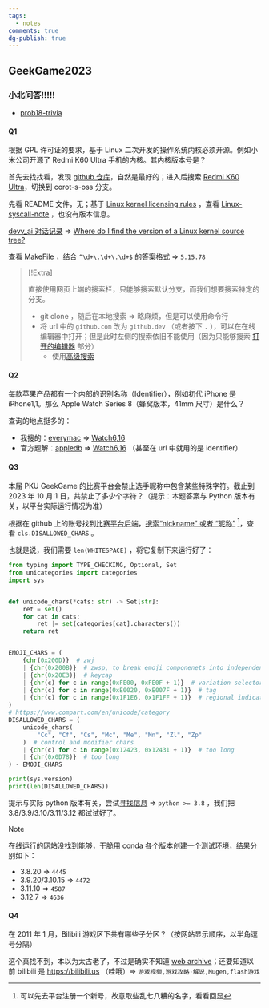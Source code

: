 ```yaml
---
tags:
  - notes
comments: true
dg-publish: true
---
```


## GeekGame2023

### 小北问答!!!!!

- [prob18-trivia](https://github.com/PKU-GeekGame/geekgame-3rd/tree/master/official_writeup/prob18-trivia)

#### Q1

根据 GPL 许可证的要求，基于 Linux 二次开发的操作系统内核必须开源。例如小米公司开源了 Redmi K60 Ultra 手机的内核。其内核版本号是？

首先去找找看，发现 [github 仓库](attachments/osint.png)，自然是最好的；进入后搜索 [Redmi K60 Ultra](attachments/osint-1.png)，切换到 corot-s-oss 分支。

先看 README 文件，无；基于 [Linux kernel licensing rules](https://www.kernel.org/doc/html/v4.18/process/license-rules.html#:~:text=with%20an%20explicit%20syscall%20exception%20described%20in%20LICENSES/exceptions/Linux%2Dsyscall%2Dnote%2C%20as%20described%20in%20the%20COPYING%20file.) ，查看 [Linux-syscall-note](https://github.com/MiCode/Xiaomi_Kernel_OpenSource/blob/corot-t-oss/LICENSES/exceptions/Linux-syscall-note) ，也没有版本信息。

[devv_ai 对话记录](https://devv.ai/search?threadId=e0tg4uzc75kw) => [Where do I find the version of a Linux kernel source tree?](https://stackoverflow.com/questions/12151694/where-do-i-find-the-version-of-a-linux-kernel-source-tree)

查看 [MakeFile](https://github.com/MiCode/Xiaomi_Kernel_OpenSource/blob/corot-t-oss/Makefile) ，结合 `^\d+\.\d+\.\d+$` 的答案格式 => `5.15.78`

> [!Extra]
>
> 直接使用网页上端的搜索栏，只能够搜索默认分支，而我们想要搜索特定的分支。
> 
> - git clone ，随后在本地搜索 => 略麻烦，但是可以使用命令行
> - 将 url 中的 `github.com` 改为 `github.dev` （或者按下 `.` ），可以在在线编辑器中打开；但是此时左侧的搜索依旧不能使用（因为只能够搜索 [打开的编辑器](attachments/osint-2.png) 部分）
>     - 使用[高级搜索](attachments/osint-3.png)

#### Q2

每款苹果产品都有一个内部的识别名称（Identifier），例如初代 iPhone 是 iPhone1,1。那么 Apple Watch Series 8（蜂窝版本，41mm 尺寸）是什么？

查询的地点挺多的：

- 我搜的：[everymac](https://everymac.com/systems/apple/index-apple-specs-applespec.html) => [Watch6,16](https://everymac.com/systems/apple/apple-watch/specs/apple-watch-series-8-gps-cellular-41mm-us-canada-a2772.html#:~:text=mm%20%2D%20MNUX3LL/A*%20%2D-,Watch6%2C16,-%2D%20A2772*)
- 官方题解：[appledb](https://appledb.dev/) => [Watch6,16](https://appledb.dev/device/identifier/Watch6,16.html) （甚至在 url 中就用的是 identifier）

#### Q3

本届 PKU GeekGame 的比赛平台会禁止选手昵称中包含某些特殊字符。截止到 2023 年 10 月 1 日，共禁止了多少个字符？（提示：本题答案与 Python 版本有关，以平台实际运行情况为准）

根据在 github 上的账号找到[比赛平台后端](https://github.dev/PKU-GeekGame/gs-backend)，[搜索“nickname” 或者 “昵称”](attachments/osint-4.png) [^1]，查看 `cls.DISALLOWED_CHARS` 。

[^1]: 可以先去平台注册一个新号，故意取些乱七八糟的名字，看看回显

也就是说，我们需要 `len(WHITESPACE)` ，将它复制下来运行好了：

```python title="test.py"
from typing import TYPE_CHECKING, Optional, Set
from unicategories import categories
import sys


def unicode_chars(*cats: str) -> Set[str]:
    ret = set()
    for cat in cats:
        ret |= set(categories[cat].characters())
    return ret


EMOJI_CHARS = (
    {chr(0x200D)}  # zwj
    | {chr(0x200B)}  # zwsp, to break emoji componenets into independent chars
    | {chr(0x20E3)}  # keycap
    | {chr(c) for c in range(0xFE00, 0xFE0F + 1)}  # variation selector
    | {chr(c) for c in range(0xE0020, 0xE007F + 1)}  # tag
    | {chr(c) for c in range(0x1F1E6, 0x1F1FF + 1)}  # regional indicator
)
# https://www.compart.com/en/unicode/category
DISALLOWED_CHARS = (
    unicode_chars(
        "Cc", "Cf", "Cs", "Mc", "Me", "Mn", "Zl", "Zp"
    )  # control and modifier chars
    | {chr(c) for c in range(0x12423, 0x12431 + 1)}  # too long
    | {chr(0x0D78)}  # too long
) - EMOJI_CHARS

print(sys.version)
print(len(DISALLOWED_CHARS))
```

提示与实际 python 版本有关，尝试[寻找信息](attachments/osint-5.png) => `python >= 3.8` ，我们把 3.8/3.9/3.10/3.11/3.12 都试试好了。

> [!NOTE]
>
> 在线运行的网站没找到能够，干脆用 conda 各个版本创建一个[测试环境](attachments/osint-6.png)，结果分别如下：
> 
> - 3.8.20 => `4445`
> - 3.9.20/3.10.15 => `4472`
> - 3.11.10 => `4587`
> - 3.12.7 => `4636`

#### Q4

在 2011 年 1 月，Bilibili 游戏区下共有哪些子分区？（按网站显示顺序，以半角逗号分隔）

这个真找不到，本以为太古老了，不过是确实不知道 [web archive](https://web.archive.org/)；还要知道以前 bilibili 是 https://bilibili.us （哇哦）=> `游戏视频,游戏攻略·解说,Mugen,flash游戏`

